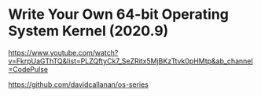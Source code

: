 # Write Your Own 64-bit Operating System Kernel (2020.9)
https://www.youtube.com/watch?v=FkrpUaGThTQ&list=PLZQftyCk7_SeZRitx5MjBKzTtvk0pHMtp&ab_channel=CodePulse

https://github.com/davidcallanan/os-series

